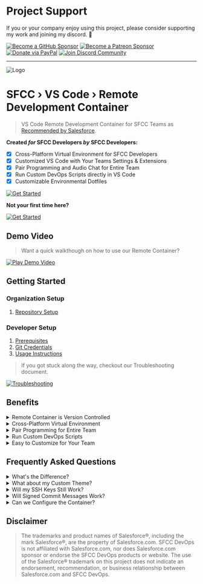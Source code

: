 Project Support
===

If you or your company enjoy using this project, please consider supporting my work and joining my discord. 💖

[![Become a GitHub Sponsor](https://img.shields.io/badge/Sponsor-171515.svg?logo=github&logoColor=white&style=for-the-badge "Become a GitHub Sponsor")](https://github.com/sponsors/manifestinteractive)
[![Become a Patreon Sponsor](https://img.shields.io/badge/Sponsor-FF424D.svg?logo=patreon&logoColor=white&style=for-the-badge "Become a Patreon Sponsor")](https://patreon.com/peter_schmalfeldt)
[![Donate via PayPal](https://img.shields.io/badge/Donate-169BD7.svg?logo=paypal&logoColor=white&style=for-the-badge "Donate via PayPal")](https://www.paypal.me/manifestinteractive)
[![Join Discord Community](https://img.shields.io/badge/Community-5865F2.svg?logo=discord&logoColor=white&style=for-the-badge "Join Discord Community")](https://discord.gg/p33jrQQbBV)

------

![Logo](https://sfccdevops.s3.amazonaws.com/logo-128.png "Logo")

SFCC › VS Code › Remote Development Container
===

> VS Code Remote Development Container for SFCC Teams as [Recommended by Salesforce](https://developer.salesforce.com/tools/vscode/en/user-guide/remote-development).

**Created _for_ SFCC Developers _by_ SFCC Developers:**

- [X] Cross-Platform Virtual Environment for SFCC Developers
- [X] Customized VS Code with Your Teams Settings & Extensions
- [X] Pair Programming and Audio Chat for Entire Team
- [X] Run Custom DevOps Scripts directly in VS Code
- [X] Customizable Environmental Dotfiles

[![Get Started](https://img.shields.io/badge/Let's_Get_Started-blue.svg?style=for-the-badge&logo=github&logoColor=ffffff&logoWidth=16)](#getting-started)

**Not your first time here?**

[![Get Started](https://img.shields.io/badge/Download-gray.svg?style=for-the-badge&logo=github&logoColor=ffffff&logoWidth=16)](https://github.com/sfccdevops/sfcc-vscode-remote/archive/refs/heads/develop.zip)

Demo Video
---

> Want a quick walkthough on how to use our Remote Container?

[![Play Demo Video](https://via.placeholder.com/480x270?text=Demo+Video)](# "Play Demo Video")

Getting Started
---

### Organization Setup

1. [Repository Setup](docs/repository-setup.md)

### Developer Setup

1. [Prerequisites](docs/prerequisites.md)
2. [Git Credentials](docs/git-credentials.md)
3. [Usage Instructions](docs/usage-instructions.md)

> If you got stuck along the way, checkout our Troubleshooting document.

[![Troubleshooting](https://img.shields.io/badge/Need_help-Troubleshooting-orange.svg?style=for-the-badge&logo=github&logoColor=ffffff&logoWidth=16)](docs/troubleshooting.md)

Benefits
---

<details><summary>Remote Container is Version Controlled</summary>
<br>

> **This means you can Version Control your teams Dev Environment.**
>
> Need to work on updating to a new version of Node? Need to update your Team's Linter or Code Formatting Rules? Maybe you want to try out a new VS Code Extension with your entire Team? No problem! Make a branch, change some settings in the container config, and VS Code will prompt anyone switching to that branch to rebuild their Dev Environment. When they switch back, their environment can as well.

</details>
<details><summary>Cross-Platform Virtual Environment</summary>
<br>

> **Not everyone works on macOS laptops!**
>
> With our setup, you will be able to launch VS Code with a Virtual Environment to allow your Windows, macOS, and Linux Coders to access a consistent Dev Environment built explicitly for SFCC Projects.  There are no weird issues with cross-platform dependencies, managing different versions of Node, etc.

</details>
<details><summary>Pair Programming for Entire Team</summary>
<br>

> **Pair Programming and Group Chat Already Installed.**
>
> Getting VS Code's Live Share & Live Share Audio to play well on one machine can be a challenge on its own, let alone your entire dev team.  With our Remote Container, we have everything set up for you.  We've also built-in better security than what is enabled by default.  So team members don't have to worry about anonymous guests joining a pair programming session.

</details>
<details><summary>Run Custom DevOps Scripts</summary>
<br>

> **Executing Commands on your Dev Environment from VS Code.**
>
> There is always someone on your Dev Team creating handy DevOps tools to automate specific tasks.  Sometimes you want to remove all the node_modules folders and start life over.  We get it, and that's why we've baked in support for collecting your DevOps scripts and making them accessible via VS Code right from the Task Bar.

</details>
<details><summary>Easy to Customize for Your Team</summary>
<br>

> **Not every Dev Team works the same way, and that's OK.**
>
> We've already sorted out the basics to ensure everything you need to do SFCC Dev Work is supported, but we realize every team is different. We've documented everything you need to know to customize which VS Code Extensions are best for your team and how to configure Linters and Code Formatters for your teams' needs.

</details>

Frequently Asked Questions
---

<details><summary>What's the Difference?</summary>
<br>

> **That's a Great Question, and an important one to consider for your Team.**
>
> The first significant change is that VS Code will spin up your Dev Environment in a Virtual Machine. This method means each Dev Environment will be using the same OS ( Linux Debian 11 ) with identical versions of Node, NPM, etc. VS Code launches from within these containers ( not your local OS's version of VS Code ). VS Code Extensions or custom settings you have on your local instance of VS Code will not be installed in the Container ( unless you configured them to be in the Dev Container Settings ).

</details>
<details><summary>What about my Custom Theme?</summary>
<br>

> **Each Developer has their style, and there's no need to change that.**
>
> VS Code put a lot of thought into this regarding Virtual Dev Environments. When you spin up a Remote Development Container, VS Code will automatically pull in your Visual Settings. So your custom theme, fonts, icons, etc., should be just the way you had them in your native VS Code instance. The only exception is if your Remote Developer Container Settings set an override for this. That might be handy for teams that want a consistent VS Code theme with custom colors and fonts. If you wanted to do that with these containers, you 100% could.

</details>
<details><summary>Will my SSH Keys Still Work?</summary>
<br>

> **Remote Containers will be hard to use on a team if they don't.**
>
> Yes, VS Code already thought of this and has added support for using your development machines SSH Keys within your Remote Development Container. You will be able to use your IDE's terminal window to connect to GitHub or BitBucket without any issues.

</details>
<details><summary>Will Signed Commit Messages Work?</summary>
<br>

> **Some Dev Teams will need to make sure Git Commits can be signed.**
>
> Yes, we have added support for this into the Docker container. This setting is not enabled by default for VS Code Remote Containers, as you would need to add Operating System support for the Virtual Machine. So we took care of that in this project.

</details>
<details><summary>Can we Configure the Container?</summary>
<br>

> **Not every Dev Team will want the same thing.**
>
> Yes, anything that you can typically configure in VS Code can also be configured for your containers. Some teams make `.code-workspace` files for this very reason. However, that method does not solve the Operating System issues addressed using Remote Developer Containers.

</details>

Disclaimer
---

> The trademarks and product names of Salesforce®, including the mark Salesforce®, are the property of Salesforce.com. SFCC DevOps is not affiliated with Salesforce.com, nor does Salesforce.com sponsor or endorse the SFCC DevOps products or website. The use of the Salesforce® trademark on this project does not indicate an endorsement, recommendation, or business relationship between Salesforce.com and SFCC DevOps.
